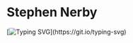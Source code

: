 # Stephen Nerby

[![Typing SVG](https://readme-typing-svg.demolab.com?font=Fira+Code&duration=1000&pause=1000&color=E0115F&width=500&lines=Software+Engineer+;Complete+Computer+Nerd;Fullstack+Dev;Human+Debugger;Software+Engineer;Creative+Cook;Fullstack+Dev;Real+Gamer;Software+Engineer;Voracious+Reader;)](https://git.io/typing-svg)

<!--
**StephenthatsPH/StephenthatsPH** is a ✨ _special_ ✨ repository because its `README.md` (this file) appears on your GitHub profile.

Here are some ideas to get you started:

- 🔭 I’m currently working on ...
- 🌱 I’m currently learning ...
- 👯 I’m looking to collaborate on ...
- 🤔 I’m looking for help with ...
- 💬 Ask me about ...
- 📫 How to reach me: ...
- 😄 Pronouns: ...
- ⚡ Fun fact: ...
-->
